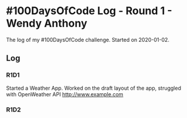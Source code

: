 # #100DaysOfCode Log - Round 1 - Wendy Anthony

The log of my #100DaysOfCode challenge. Started on 2020-01-02.

## Log

### R1D1 
Started a Weather App. Worked on the draft layout of the app, struggled with OpenWeather API http://www.example.com

### R1D2